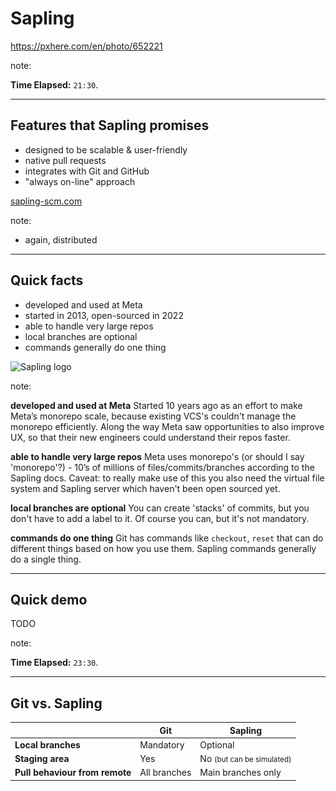 <!-- .slide: data-background="img/background/usb-sticks.jpg" data-background-color="black" data-background-opacity="0.3"-->

# Sapling

<https://pxhere.com/en/photo/652221>  <!-- .element: class="attribution" -->

note:

**Time Elapsed:** `21:30`.

---

## Features that Sapling promises

<ul>
    <li class="fragment fade-in-then-semi-out">designed to be scalable & user-friendly</li>
    <li class="fragment fade-in-then-semi-out">native pull requests</li>
    <li class="fragment fade-in-then-semi-out">integrates with Git and GitHub</li>
    <li class="fragment fade-in-then-semi-out">"always on-line" approach</li>
</ul>

<a href="https://sapling-scm.com/">sapling-scm.com</a>

note:

* again, distributed

---

## Quick facts

<ul>
    <li class="fragment fade-in-then-semi-out">developed and used at Meta</li>
    <li class="fragment fade-in-then-semi-out">started in 2013, open-sourced in 2022</li>
    <li class="fragment fade-in-then-semi-out">able to handle very large repos</li>
    <li class="fragment fade-in-then-semi-out">local branches are optional</li>
    <li class="fragment fade-in-then-semi-out">commands generally do one thing</li>
</ul>

![Sapling logo](https://sapling-scm.com/img/Sapling_logo-white.svg) <!-- .element: class="no-background" width="30%" -->

note:

**developed and used at Meta**
Started 10 years ago as an effort to make Meta’s monorepo scale, because existing VCS's couldn't manage the monorepo efficiently. 
Along the way Meta saw opportunities to also improve UX, so that their new engineers could understand their repos faster.

**able to handle very large repos**
Meta uses monorepo's (or should I say 'monorepo'?) - 10’s of millions of files/commits/branches according to the Sapling docs. 
Caveat: to really make use of this you also need the virtual file system and Sapling server which haven't been open sourced yet.

**local branches are optional**
You can create 'stacks' of commits, but you don't have to add a label to it.
Of course you can, but it's not mandatory.

**commands do one thing**
Git has commands like `checkout`, `reset` that can do different things based on how you use them.
Sapling commands generally do a single thing.

---

## Quick demo

TODO

note:

**Time Elapsed:** `23:30`.

---

## Git vs. Sapling

<table style="font-size: 100%">
    <thead>
        <tr>
            <th/>
            <th>Git</th>
            <th>Sapling</th>
        </tr>
    </thead>
    <tbody>
        <tr>
            <td><strong>Local branches</strong></td>
            <td>Mandatory</td>
            <td>Optional</td>
        </tr>
        <tr>
            <td><strong>Staging area</strong></td>
            <td>Yes</td>
            <td>No <small>(but can be simulated)</small></td>
        </tr>                
        <tr>
            <td><strong>Pull behaviour from remote</strong></td>
            <td>All branches</td>
            <td>Main branches only</td>
        </tr>
    </tbody>
</table>